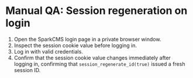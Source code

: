 # Manual QA: Session regeneration on login

1. Open the SparkCMS login page in a private browser window.
2. Inspect the session cookie value before logging in.
3. Log in with valid credentials.
4. Confirm that the session cookie value changes immediately after logging in, confirming that `session_regenerate_id(true)` issued a fresh session ID.
